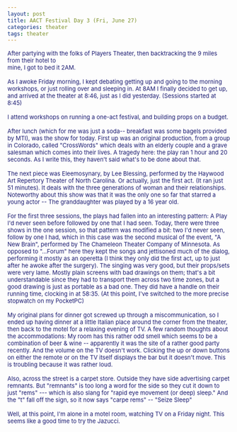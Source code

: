 ```yaml
---
layout: post
title: AACT Festival Day 3 (Fri, June 27)
categories: theater
tags: theater
---
```

<span class="spnMessageText" id="msg"><font color="#191970" size="2">After partying with the folks of Players Theater, then backtracking the 9 miles from their hotel to <br />mine, I got to bed it 2AM. <br /><br />As I awoke Friday morning, I kept debating getting up and going to the morning workshops, or just rolling over and sleeping in. At 8AM I finally decided to get up, and arrived at the theater at 8:46, just as I did yesterday. (Sessions started at 8:45)<br /><br />I attend workshops on running a one-act festival, and building props on a budget.<br /><br />After lunch (which for me was just a soda-- breakfast was some bagels provided by MTI), was the show for today. First up was an original production, from a group in Colorado, called "CrossWords" which deals with an elderly couple and a grave salesman which comes into their lives. A tragedy here: the play ran 1 hour and 20 seconds. As I write this, they haven't said what's to be done about that.<br /><br />The next piece was Eleemosynary, by Lee Blessing, performed by the Haywood Art Repertory Theater of North Carolina. Or actually, just the first act. (It ran just 51 minutes). It deals with the three generations of woman and their relationships. Noteworthy about this show was that it was the only one so far that starred a young actor -- The granddaughter was played by a 16 year old. <br /><br />For the first three sessions, the plays had fallen into an interesting pattern: A Play I'd never seen before followed by one that I had seen. Today, there were three shows in the one session, so that pattern was modified a bit: two I'd never seen, follow by one I had, which in this case was the second musical of the event, "A New Brain", performed by The Chameleon Theater Company of Minnesota. As opposed to "...Forum" here they kept the songs and jettisoned much of the dialog, performing it mostly as an operetta (I think they only did the first act, up to just after he awoke after the surgery). The singing was very good, but their props/sets were very lame. Mostly plain screens with bad drawings on them; that's a bit understandable since they had to transport them across two time zones, but a good drawing is just as portable as a bad one. They did have a handle on their running time, clocking in at 58:35. (At this point, I've switched to the more precise stopwatch on my PocketPC)<br /><br />My original plans for dinner got screwed up through a miscommunication, so I ended up having dinner at a little Italian place around the corner from the theater, then back to the motel for a relaxing evening of TV. A few random thoughts about the accommodations: My room has this rather odd smell which seems to be a combination of beer &amp; wine -- apparently it was the site of a rather good party recently. And the volume on the TV doesn't work. Clicking the up or down buttons on either the remote or on the TV itself displays the bar but it doesn't move. This is troubling because it was rather loud. <br /><br />Also, across the street is a carpet store. Outside they have side advertising carpet remnants. But "remnants" is too long a word for the side so they cut it down to just "rems" --- which is also slang for "rapid eye movement (or deep) sleep." And the "t" fall off the sign, so it now says "carpe rems" -- "Seize Sleep"<br /><br />Well, at this point, I'm alone in a motel room, watching TV on a Friday night. This seems like a good time to try the Jazucci.</font><br /></span>